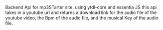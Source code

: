 Backend Api for mp3STarter site.
using ytdl-core and essentia JS this api takes in a youtube url and returns a download link for the audio file of the youtube video, the Bpm of the audio file, and the musical Key of the audio file.
